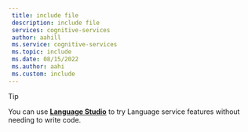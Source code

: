 ```yaml
---
 title: include file
 description: include file
 services: cognitive-services
 author: aahill
 ms.service: cognitive-services
 ms.topic: include
 ms.date: 08/15/2022
 ms.author: aahi
 ms.custom: include
---
```


> [!TIP]
> You can use [**Language Studio**](../language-studio.md) to try Language service features without needing to write code. 
